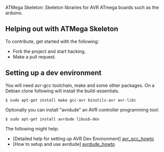 ATMega Skeleton: Skeleton libraries for AVR ATmega boards such as the arduino.

Helping out with ATMega Skeleton
--------------------------------

To contribute, get started with the following:

- Fork the project and start hacking.
- Make a pull request.

Setting up a dev environment
----------------------------

You will need avr-gcc toolchain, make and some other packages.
On a Debian clone following will install the build-essentials.

    $ sudo apt-get install make gcc-avr binutils-avr avr-libc

Optionally you can install "avrdude" an AVR controller programming tool:

    $ sudo apt-get install avrdude libusb-dev

The following might help:

- [Detailed help for setting up AVR Dev Environment] [avr_gcc_howto]
- [How to setup and use avrdude] [avrdude_howto]

[avr_gcc_howto]: http://www.nongnu.org/avr-libc/user-manual/install_tools.html
[avrdude_howto]: http://www.ladyada.net/learn/avr/avrdude.html
